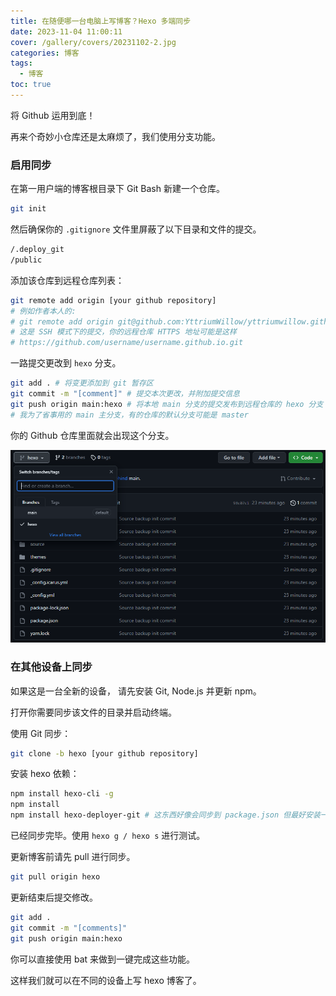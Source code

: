 ```yaml
---
title: 在随便哪一台电脑上写博客？Hexo 多端同步
date: 2023-11-04 11:00:11
cover: /gallery/covers/20231102-2.jpg
categories: 博客
tags:
  - 博客
toc: true
---
```

将 Github 运用到底！

<!-- more -->

再来个奇妙小仓库还是太麻烦了，我们使用分支功能。

### 启用同步

在第一用户端的博客根目录下 Git Bash 新建一个仓库。

```bash
git init
```

然后确保你的 `.gitignore` 文件里屏蔽了以下目录和文件的提交。

```txt
/.deploy_git  
/public
```

添加该仓库到远程仓库列表：

```bash
git remote add origin [your github repository]
# 例如作者本人的:
# git remote add origin git@github.com:YttriumWillow/yttriumwillow.github.io.git
# 这是 SSH 模式下的提交，你的远程仓库 HTTPS 地址可能是这样
# https://github.com/username/username.github.io.git
```

一路提交更改到 `hexo` 分支。

```bash
git add . # 将变更添加到 git 暂存区  
git commit -m "[comment]" # 提交本次更改，并附加提交信息
git push origin main:hexo # 将本地 main 分支的提交发布到远程仓库的 hexo 分支
# 我为了省事用的 main 主分支，有的仓库的默认分支可能是 master
```

你的 Github 仓库里面就会出现这个分支。

![img](/img/20231104/your-github-displays.png)

### 在其他设备上同步

如果这是一台全新的设备， 请先安装 Git, Node.js 并更新 npm。

打开你需要同步该文件的目录并启动终端。

使用 Git 同步：

```bash
git clone -b hexo [your github repository]
```

安装 hexo 依赖：

```bash
npm install hexo-cli -g
npm install
npm install hexo-deployer-git # 这东西好像会同步到 package.json 但最好安装一下
```

已经同步完毕。使用 `hexo g / hexo s` 进行测试。

更新博客前请先 pull 进行同步。

```bash
git pull origin hexo
```

更新结束后提交修改。

```bash
git add .  
git commit -m "[comments]" 
git push origin main:hexo
```

你可以直接使用 bat 来做到一键完成这些功能。

这样我们就可以在不同的设备上写 hexo 博客了。

